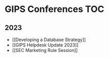 # GIPS Conferences TOC
## 2023
- [[Developing a Database Strategy]]
- [[GIPS Helpdesk Update 2023]]
- [[SEC Marketing Rule Session]]